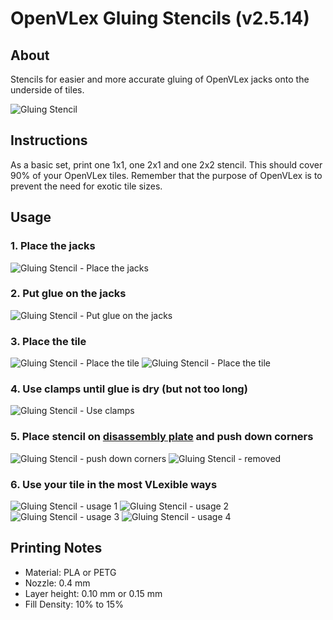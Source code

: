 # OpenVLex Gluing Stencils (v2.5.14)



## About

Stencils for easier and more accurate gluing of OpenVLex jacks onto the underside of tiles.


   ![Gluing Stencil](./img/gluing-stencil-2x2.jpg) 

## Instructions

As a basic set, print one 1x1, one 2x1 and one 2x2 stencil. This should cover 90% of your OpenVLex tiles. Remember that the purpose of OpenVLex is to prevent the need for exotic tile sizes.

## Usage

### 1. Place the jacks

   ![Gluing Stencil - Place the jacks](./img/gluing-stencil_1.jpg) 

### 2. Put glue on the jacks

   ![Gluing Stencil - Put glue on the jacks](./img/gluing-stencil_2.jpg) 

### 3. Place the tile

   ![Gluing Stencil - Place the tile](./img/gluing-stencil_3.jpg) 
   ![Gluing Stencil - Place the tile](./img/gluing-stencil_4.jpg) 

### 4. Use clamps until glue is dry (but not too long)

   ![Gluing Stencil - Use clamps](./img/gluing-stencil_5.jpg) 

### 5. Place stencil on [disassembly plate](../disassembly-tool/README.md) and push down corners

   ![Gluing Stencil - push down corners](./img/gluing-stencil_6.jpg) 
   ![Gluing Stencil - removed](./img/gluing-stencil_7.jpg) 

### 6. Use your tile in the most VLexible ways

   ![Gluing Stencil - usage 1](./img/gluing-stencil_8.jpg) 
   ![Gluing Stencil - usage 2](./img/gluing-stencil_9.jpg) 
   ![Gluing Stencil - usage 3](./img/gluing-stencil_10.jpg) 
   ![Gluing Stencil - usage 4](./img/gluing-stencil_11.jpg) 

## Printing Notes

- Material: PLA or PETG
- Nozzle: 0.4 mm
- Layer height: 0.10 mm or 0.15 mm
- Fill Density: 10% to 15%
